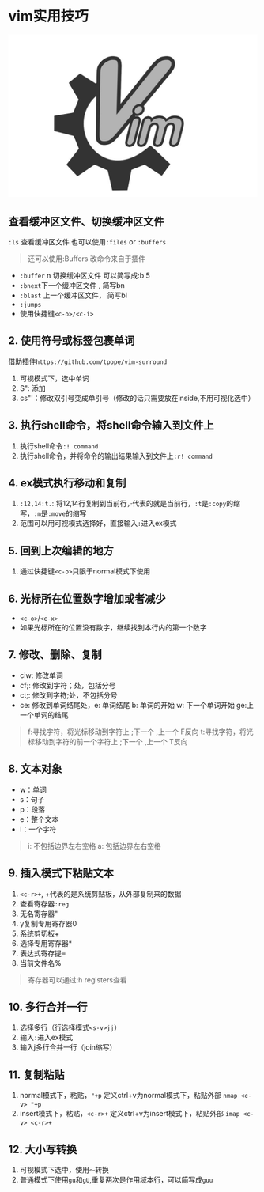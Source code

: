 # vim实用技巧

![](/assets/20190509131045.png)

## 查看缓冲区文件、切换缓冲区文件

`:ls` 查看缓冲区文件   也可以使用`:files` or `:buffers`

> 还可以使用:Buffers     改命令来自于插件

- `:buffer` n 切换缓冲区文件   可以简写成:b 5
- `:bnext`下一个缓冲区文件 , 简写bn
- `:blast` 上一个缓冲区文件， 简写bl
- `:jumps`
- 使用快捷键`<c-o>/<c-i>`


## 2. 使用符号或标签包裹单词

借助插件`https://github.com/tpope/vim-surround`

1. 可视模式下，选中单词 
2. S": 添加
3. cs"'：修改双引号变成单引号（修改的话只需要放在inside,不用可视化选中）


## 3. 执行shell命令，将shell命令输入到文件上

1. 执行shell命令`:! command`
2. 执行shell命令，并将命令的输出结果输入到文件上`:r! command`


## 4. ex模式执行移动和复制

1. `:12,14:t.`: 将12,14行复制到当前行，·代表的就是当前行，`:t`是`:copy`的缩写，`:m`是`:move`的缩写
2. 范围可以用可视模式选择好，直接输入`:`进入ex模式

## 5. 回到上次编辑的地方

1. 通过快捷键`<c-o>`只限于normal模式下使用


## 6. 光标所在位置数字增加或者减少

- `<c-o>`/`<c-x>`
- 如果光标所在的位置没有数字，继续找到本行内的第一个数字


## 7. 修改、删除、复制

- ciw: 修改单词
- cf;: 修改到字符；处，包括分号
- ct;: 修改到字符;处，不包括分号
- ce: 修改到单词结尾处，e: 单词结尾   b: 单词的开始 w: 下一个单词开始  ge:上一个单词的结尾


> f:寻找字符，将光标移动到字符上 ;下一个 ,上一个 F反向
> t:寻找字符，将光标移动到字符的前一个字符上 ;下一个 ,上一个 T反向


## 8. 文本对象

- w：单词
- s：句子
- p：段落
- e：整个文本
- l：一个字符

> i: 不包括边界左右空格
> a: 包括边界左右空格


## 9. 插入模式下粘贴文本

1. `<c-r>+`, +代表的是系统剪贴板，从外部复制来的数据
2. 查看寄存器`:reg`
3. 无名寄存器"
4. y复制专用寄存器0
5. 系统剪切板+
6. 选择专用寄存器*
7. 表达式寄存提=
8. 当前文件名%

> 寄存器可以通过:h registers查看


## 10. 多行合并一行

1. 选择多行（行选择模式`<s-v>jj`）
2. 输入`:`进入ex模式
3. 输入j多行合并一行（join缩写） 


## 11. 复制粘贴

1. normal模式下，粘贴，`"+p`    定义ctrl+v为normal模式下，粘贴外部    `nmap <c-v> "+p`
2. insert模式下，粘贴，`<c-r>+`  定义ctrl+v为insert模式下，粘贴外部   `imap <c-v> <c-r>+`

## 12. 大小写转换

1. 可视模式下选中，使用`～`转换
2. 普通模式下使用`gu`和`gU`,重复两次是作用域本行，可以简写成`guu`







